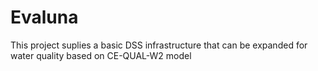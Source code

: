 # Evaluna
This project suplies a basic DSS infrastructure that can be expanded
for water quality based on CE-QUAL-W2 model
